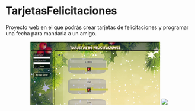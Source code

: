 # TarjetasFelicitaciones
Proyecto web en el que podrás crear tarjetas de felicitaciones y programar una fecha para mandarla a un amigo.


<p align="center">
  <img src="CapturasProyecto/1.png" width="350"/>
  <img src="../CapturasProyecto/2.png" width="350"/>
</p>
